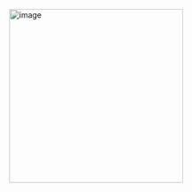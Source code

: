 <img width="314" alt="image" src="https://github.com/user-attachments/assets/72b6e981-df24-467b-a4f2-ae0766f41d7d">
